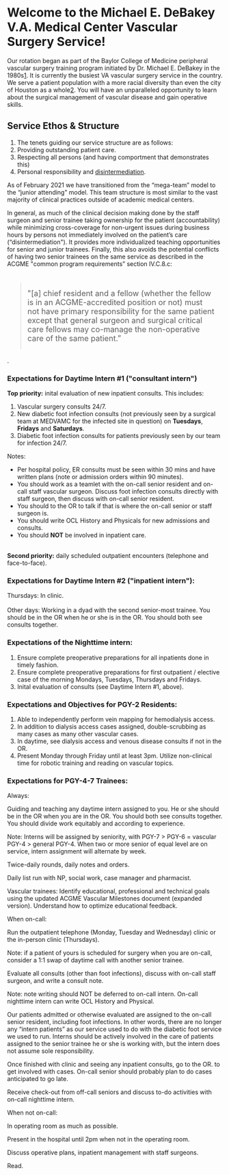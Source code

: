 <head>
<!-- Global site tag (gtag.js) - Google Analytics -->
<script async src="https://www.googletagmanager.com/gtag/js?id=G-YPLVGC5FDP"></script>
<script>
  window.dataLayer = window.dataLayer || [];
  function gtag(){dataLayer.push(arguments);}
  gtag('js', new Date());

  gtag('config', 'G-YPLVGC5FDP');
</script>
</head>

# Welcome to the Michael E. DeBakey V.A. Medical Center Vascular Surgery Service! 

Our rotation began as part of the Baylor College of Medicine peripheral vascular surgery training program initiated by Dr. Michael E. DeBakey in the 1980s[1](https://books.google.com/books/about/The_History_of_Surgery_in_Houston.html?id=vuKJNgAACAAJ). It is currently the busiest VA vascular surgery service in the country. We serve a patient population with a more racial diversity than even the city of Houston as a whole[2](https://www.census.gov/quickfacts/houstoncitytexas). You will have an unparalleled opportunity to learn about the surgical management of vascular disease and gain operative skills.  

## Service Ethos & Structure

1. The tenets guiding our service structure are as follows:  
2. Providing outstanding patient care. 
3. Respecting all persons (and having comportment that demonstrates this) 
4. Personal responsibility and [disintermediation](https://en.wikipedia.org/wiki/Disintermediation).  

As of February 2021 we have transitioned from the “mega-team” model to the “junior attending” model. This team structure is most similar to the vast majority of clinical practices outside of academic medical centers.   

In general, as much of the clinical decision making done by the staff surgeon and senior trainee taking ownership for the patient (accountability) while minimizing cross-coverage for non-urgent issues during business hours by persons not immediately involved on the patient’s care (“disintermediation").  It provides more individualized teaching opportunities for senior and junior trainees. Finally, this also avoids the potential conflicts of having two senior trainees on the same service as described in the ACGME "common program requirements” section IV.C.8.c:   
<br>
<blockquote style="border: 2px solid ##f6ff7a; font-style: normal; padding: 15px; font-size:18px; background-color: ##fdffde;">
"[a] chief resident and a fellow (whether the fellow is in an ACGME-accredited position or not) must not have primary responsibility for the same patient except that general surgeon and surgical critical care fellows may co-manage the non-operative care of the same patient.”</blockquote>.
<br>


### Expectations for Daytime Intern #1 ("consultant intern")
<b>Top priority:</b> inital evaluation of new inpatient consults. This includes:
1. Vascular surgery consults 24/7.
2. New diabetic foot infection consults (not previously seen by a surgical team at MEDVAMC for the infected site in question) on <b>Tuesdays</b>, <b>Fridays</b> and <b>Saturdays</b>. 
3. Diabetic foot infection consults for patients previously seen by our team for infection 24/7.

Notes:
<ul>
<li>Per hospital policy, ER consults must be seen within 30 mins and have written plans (note or admission orders within 90 minutes).</li>
<li>You should work as a teamlet with the on-call senior resident and on-call staff vascular surgeon. Discuss foot infection consults directly with staff surgeon, then discuss with on-call senior resident.</li>
<li>You should to the OR to talk if that is where the on-call senior or staff surgeon is.</li>  
<li>You should write OCL History and Physicals for new admissions and consults. </li>
<li>You should <b>NOT</b> be involved in inpatient care.</li>
</ul>

<br>
<b>Second priority:</b> daily scheduled outpatient encounters (telephone and face-to-face). 
<br>

### Expectations for Daytime Intern #2 ("inpatient intern"): 
Thursdays: In clinic.<br>  
Other days: Working in a dyad with the second senior-most trainee. You should be in the OR when he or she is in the OR. You should both see consults together. 

### Expectations of the Nighttime intern: 
<ol>
<li>Ensure complete preoperative preparations for all inpatients done in timely fashion.</li>
<li>Ensure complete preoperative preparations for first outpatient / elective case of the morning Mondays, Tuesdays, Thursdays and Fridays.</li>  
<li>Inital evaluation of consults (see Daytime Intern #1, above).</li>
</ol>

### Expectations and Objectives for PGY-2 Residents: 
<ol>
<li>Able to independently perform vein mapping for hemodialysis access.</li>
<li>In addition to dialysis access cases assigned, double-scrubbing as many cases as many other vascular cases.</li>
<li>In daytime, see dialysis access and venous disease consults if not in the OR.</li>
<li>Present Monday through Friday until at least 3pm. Utilize non-clinical time for robotic training and reading on vascular topics. </li>
</ol>
  
### Expectations for PGY-4-7 Trainees: 

Always: 

Guiding and teaching any daytime intern assigned to you. He or she should be in the OR when you are in the OR. You should both see consults together. You should divide work equitably and according to experience.  

Note: Interns will be assigned by seniority, with PGY-7 > PGY-6 = vascular PGY-4 > general PGY-4.  When two or more senior of equal level are on service, intern assignment will alternate by week.  

Twice-daily rounds, daily notes and orders. 

Daily list run with NP, social work, case manager and pharmacist. 

Vascular trainees: Identify educational, professional and technical goals using the updated ACGME Vascular Milestones document (expanded version). Understand how to optimize educational feedback. 

When on-call:  

Run the outpatient telephone (Monday, Tuesday and Wednesday) clinic or the in-person clinic (Thursdays). 

Note: if a patient of yours is scheduled for surgery when you are on-call, consider a 1:1 swap of daytime call with another senior trainee. 

Evaluate all consults (other than foot infections), discuss with on-call staff surgeon, and write a consult note.  

Note: note writing should NOT be deferred to on-call intern. On-call nighttime intern can write OCL History and Physical.  

Our patients admitted or otherwise evaluated are assigned to the on-call senior resident, including foot infections. In other words, there are no longer any “intern patients” as our service used to do with the diabetic foot service we used to run. Interns should be actively involved in the care of patients assigned to the senior trainee he or she is working with, but the intern does not assume sole responsibility. 

Once finished with clinic and seeing any inpatient consults, go to the OR. to get involved with cases. On-call senior should probably plan to do cases anticipated to go late.  

Receive check-out from off-call seniors and discuss to-do activities with on-call nighttime intern. 

When not on-call:  

In operating room as much as possible.  

Present in the hospital until 2pm when not in the operating room.  

Discuss operative plans, inpatient management with staff surgeons. 

Read. 

